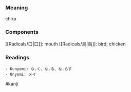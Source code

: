 ### Meaning

chirp

### Components

[[Radicals/口|口]]: mouth [[Radicals/鳥|鳥]]: bird; chicken

### Readings

```
- Kunyomi: な.く、な.る、な.らす
- Onyomi: メイ
```

#kanji
